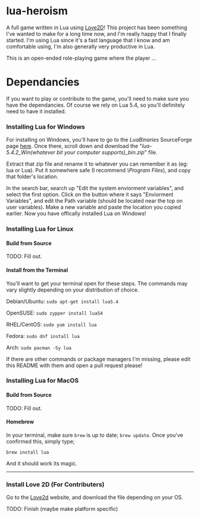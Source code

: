 # lua-heroism

<!-- NOTE: UPDATE THIS OPENER WITH OTHER DEPENDANCIES AS NEEDED! -->
A full game written in Lua using [Love2D](https://love2d.org/)! This project has been something I've wanted to make for a long time now, and I'm really happy that I finally started. I'm using Lua since it's a fast language that I know and am comfortable using, I'm also generally very productive in Lua.

This is an open-ended role-playing game where the player ...

# Dependancies

If you want to play or contribute to the game, you'll need to make sure you have the dependancies. Of course we rely on Lua 5.4, so you'll definitely need to have it installed.

### Installing Lua for Windows

For installing on Windows, you'll have to go to the <i>LuaBinaries</i> SourceForge page [here](https://sourceforge.net/projects/luabinaries/files/5.4.2/Tools%20Executables/). Once there, scroll down and download the "<i>lua-5.4.2_Win(whatever bit your computer supports)_bin.zip</i>" file.

Extract that zip file and rename it to whatever you can remember it as (eg: lua or Lua). Put it somewhere safe (I recommend <i>\Program Files</i>), and copy that folder's location.

In the search bar, search up "Edit the system enviorment variables", and select the first option. Click on the button where it says "Enviorment Variables", and edit the Path variable (should be located near the top on user variables). Make a new variable and paste the location you copied earlier. Now you have offically installed Lua on Windows!

### Installing Lua for Linux

#### Build from Source

TODO: Fill out.

#### Install from the Terminal

You'll want to get your terminal open for these steps. The commands may vary slightly depending on your distribution of choice.

Debian/Ubuntu: `sudo apt-get install lua5.4`

OpenSUSE: `sudo zypper install lua54`

RHEL/CentOS: `sudo yum install lua`

Fedora: `sudo dnf install lua`

Arch: `sudo pacman -Sy lua`

If there are other commands or package managers I'm missing, please edit this README with them and open a pull request please!

### Installing Lua for MacOS

#### Build from Source

TODO: Fill out.

#### Homebrew

In your terminal, make sure `brew` is up to date; `brew update`. Once you've confirmed this, simply type;

`brew install lua`

And it should work its magic.

---

### Install Love 2D (For Contributers)

Go to the [Love2d](https://love2d.org/) website, and download the file depending on your OS.

TODO: Finish (maybe make platform specific)
